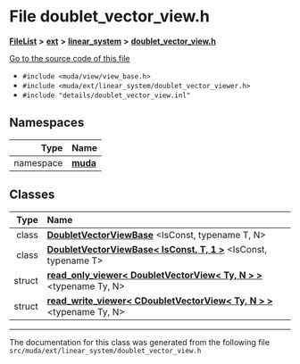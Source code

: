 

# File doublet\_vector\_view.h



[**FileList**](files.md) **>** [**ext**](dir_dee31a662aa40cb7fc08cb07824f4a9a.md) **>** [**linear\_system**](dir_6f09a74f7ee1db37d591c4a0fc2f2223.md) **>** [**doublet\_vector\_view.h**](doublet__vector__view_8h.md)

[Go to the source code of this file](doublet__vector__view_8h_source.md)



* `#include <muda/view/view_base.h>`
* `#include <muda/ext/linear_system/doublet_vector_viewer.h>`
* `#include "details/doublet_vector_view.inl"`













## Namespaces

| Type | Name |
| ---: | :--- |
| namespace | [**muda**](namespacemuda.md) <br> |


## Classes

| Type | Name |
| ---: | :--- |
| class | [**DoubletVectorViewBase**](classmuda_1_1_doublet_vector_view_base.md) &lt;IsConst, typename T, N&gt;<br> |
| class | [**DoubletVectorViewBase&lt; IsConst, T, 1 &gt;**](classmuda_1_1_doublet_vector_view_base_3_01_is_const_00_01_t_00_011_01_4.md) &lt;IsConst, typename T&gt;<br> |
| struct | [**read\_only\_viewer&lt; DoubletVectorView&lt; Ty, N &gt; &gt;**](structmuda_1_1read__only__viewer_3_01_doublet_vector_view_3_01_ty_00_01_n_01_4_01_4.md) &lt;typename Ty, N&gt;<br> |
| struct | [**read\_write\_viewer&lt; CDoubletVectorView&lt; Ty, N &gt; &gt;**](structmuda_1_1read__write__viewer_3_01_c_doublet_vector_view_3_01_ty_00_01_n_01_4_01_4.md) &lt;typename Ty, N&gt;<br> |



















































------------------------------
The documentation for this class was generated from the following file `src/muda/ext/linear_system/doublet_vector_view.h`

